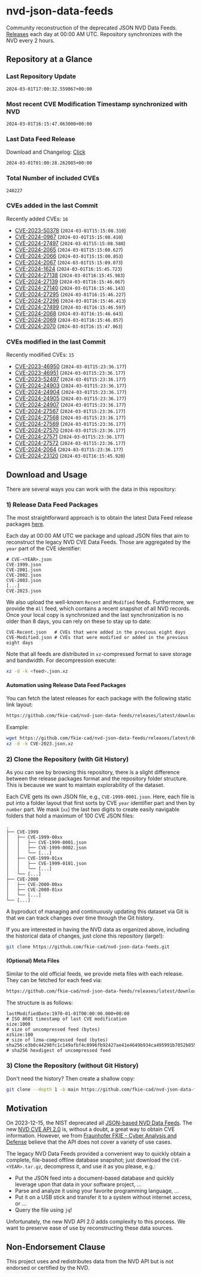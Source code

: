 # nvd-json-data-feeds

Community reconstruction of the deprecated JSON NVD Data Feeds. 
[Releases](https://github.com/fkie-cad/nvd-json-data-feeds/releases/latest) each day at 00:00 AM UTC.
Repository synchronizes with the NVD every 2 hours.

## Repository at a Glance

### Last Repository Update

```plain
2024-03-01T17:00:32.559867+00:00
```

### Most recent CVE Modification Timestamp synchronized with NVD

```plain
2024-03-01T16:15:47.063000+00:00
```

### Last Data Feed Release

Download and Changelog: [Click](https://github.com/fkie-cad/nvd-json-data-feeds/releases/latest)

```plain
2024-03-01T01:00:28.262085+00:00
```

### Total Number of included CVEs

```plain
240227
```

### CVEs added in the last Commit

Recently added CVEs: `16`

* [CVE-2023-50378](CVE-2023/CVE-2023-503xx/CVE-2023-50378.json) (`2024-03-01T15:15:08.310`)
* [CVE-2024-0967](CVE-2024/CVE-2024-09xx/CVE-2024-0967.json) (`2024-03-01T15:15:08.410`)
* [CVE-2024-27497](CVE-2024/CVE-2024-274xx/CVE-2024-27497.json) (`2024-03-01T15:15:08.580`)
* [CVE-2024-2065](CVE-2024/CVE-2024-20xx/CVE-2024-2065.json) (`2024-03-01T15:15:08.627`)
* [CVE-2024-2066](CVE-2024/CVE-2024-20xx/CVE-2024-2066.json) (`2024-03-01T15:15:08.853`)
* [CVE-2024-2067](CVE-2024/CVE-2024-20xx/CVE-2024-2067.json) (`2024-03-01T15:15:09.073`)
* [CVE-2024-1624](CVE-2024/CVE-2024-16xx/CVE-2024-1624.json) (`2024-03-01T16:15:45.723`)
* [CVE-2024-27138](CVE-2024/CVE-2024-271xx/CVE-2024-27138.json) (`2024-03-01T16:15:45.983`)
* [CVE-2024-27139](CVE-2024/CVE-2024-271xx/CVE-2024-27139.json) (`2024-03-01T16:15:46.067`)
* [CVE-2024-27140](CVE-2024/CVE-2024-271xx/CVE-2024-27140.json) (`2024-03-01T16:15:46.143`)
* [CVE-2024-27295](CVE-2024/CVE-2024-272xx/CVE-2024-27295.json) (`2024-03-01T16:15:46.227`)
* [CVE-2024-27296](CVE-2024/CVE-2024-272xx/CVE-2024-27296.json) (`2024-03-01T16:15:46.413`)
* [CVE-2024-27499](CVE-2024/CVE-2024-274xx/CVE-2024-27499.json) (`2024-03-01T16:15:46.597`)
* [CVE-2024-2068](CVE-2024/CVE-2024-20xx/CVE-2024-2068.json) (`2024-03-01T16:15:46.643`)
* [CVE-2024-2069](CVE-2024/CVE-2024-20xx/CVE-2024-2069.json) (`2024-03-01T16:15:46.857`)
* [CVE-2024-2070](CVE-2024/CVE-2024-20xx/CVE-2024-2070.json) (`2024-03-01T16:15:47.063`)


### CVEs modified in the last Commit

Recently modified CVEs: `15`

* [CVE-2023-46950](CVE-2023/CVE-2023-469xx/CVE-2023-46950.json) (`2024-03-01T15:23:36.177`)
* [CVE-2023-46951](CVE-2023/CVE-2023-469xx/CVE-2023-46951.json) (`2024-03-01T15:23:36.177`)
* [CVE-2023-52497](CVE-2023/CVE-2023-524xx/CVE-2023-52497.json) (`2024-03-01T15:23:36.177`)
* [CVE-2024-24903](CVE-2024/CVE-2024-249xx/CVE-2024-24903.json) (`2024-03-01T15:23:36.177`)
* [CVE-2024-24904](CVE-2024/CVE-2024-249xx/CVE-2024-24904.json) (`2024-03-01T15:23:36.177`)
* [CVE-2024-24905](CVE-2024/CVE-2024-249xx/CVE-2024-24905.json) (`2024-03-01T15:23:36.177`)
* [CVE-2024-24907](CVE-2024/CVE-2024-249xx/CVE-2024-24907.json) (`2024-03-01T15:23:36.177`)
* [CVE-2024-27567](CVE-2024/CVE-2024-275xx/CVE-2024-27567.json) (`2024-03-01T15:23:36.177`)
* [CVE-2024-27568](CVE-2024/CVE-2024-275xx/CVE-2024-27568.json) (`2024-03-01T15:23:36.177`)
* [CVE-2024-27569](CVE-2024/CVE-2024-275xx/CVE-2024-27569.json) (`2024-03-01T15:23:36.177`)
* [CVE-2024-27570](CVE-2024/CVE-2024-275xx/CVE-2024-27570.json) (`2024-03-01T15:23:36.177`)
* [CVE-2024-27571](CVE-2024/CVE-2024-275xx/CVE-2024-27571.json) (`2024-03-01T15:23:36.177`)
* [CVE-2024-27572](CVE-2024/CVE-2024-275xx/CVE-2024-27572.json) (`2024-03-01T15:23:36.177`)
* [CVE-2024-2064](CVE-2024/CVE-2024-20xx/CVE-2024-2064.json) (`2024-03-01T15:23:36.177`)
* [CVE-2024-23120](CVE-2024/CVE-2024-231xx/CVE-2024-23120.json) (`2024-03-01T16:15:45.920`)


## Download and Usage

There are several ways you can work with the data in this repository:

### 1) Release Data Feed Packages

The most straightforward approach is to obtain the latest Data Feed release packages [here](https://github.com/fkie-cad/nvd-json-data-feeds/releases/latest).

Each day at 00:00 AM UTC we package and upload JSON files that aim to reconstruct the legacy NVD CVE Data Feeds.
Those are aggregated by the `year` part of the CVE identifier:

```
# CVE-<YEAR>.json
CVE-1999.json
CVE-2001.json
CVE-2002.json
CVE-2003.json
[...]
CVE-2023.json
```

We also upload the well-known `Recent` and `Modified` feeds.
Furthermore, we provide the `All` feed, which contains a recent snapshot of all NVD records.
Once your local copy is synchronized and the last synchronization is no older than 8 days, you can rely on these to stay up to date:

```plain
CVE-Recent.json   # CVEs that were added in the previous eight days
CVE-Modified.json # CVEs that were modified or added in the previous eight days
```

Note that all feeds are distributed in `xz`-compressed format to save storage and bandwidth.
For decompression execute:

```sh
xz -d -k <feed>.json.xz
```


#### Automation using Release Data Feed Packages

You can fetch the latest releases for each package with the following static link layout:

```sh
https://github.com/fkie-cad/nvd-json-data-feeds/releases/latest/download/CVE-<YEAR>.json.xz
```

Example:

```sh
wget https://github.com/fkie-cad/nvd-json-data-feeds/releases/latest/download/CVE-2023.json.xz
xz -d -k CVE-2023.json.xz
```



### 2) Clone the Repository (with Git History)

As you can see by browsing this repository, there is a slight difference between the release packages format and the repository folder structure.
This is because we want to maintain explorability of the dataset.

Each CVE gets its own JSON file, e.g., `CVE-1999-0001.json`.
Here, each file is put into a folder layout that first sorts by CVE `year` identifier part and then by `number` part.
We mask (`xx`) the last two digits to create easily navigable folders that hold a maximum of 100 CVE JSON files:

```plain
.
├── CVE-1999
│   ├── CVE-1999-00xx
│   │   ├── CVE-1999-0001.json
│   │   ├── CVE-1999-0002.json
│   │   └── [...]
│   ├── CVE-1999-01xx
│   │   ├── CVE-1999-0101.json
│   │   └── [...]
│   └── [...]
├── CVE-2000
│   ├── CVE-2000-00xx
│   ├── CVE-2000-01xx
│   └── [...]
└── [...]
```

A byproduct of managing and continuously updating this dataset via Git is that we can track changes over time through the Git history.

If you are interested in having the NVD data as organized above, including the historical data of changes, just clone this repository (large!):

```sh
git clone https://github.com/fkie-cad/nvd-json-data-feeds.git
```

#### (Optional) Meta Files

Similar to the old official feeds, we provide meta files with each release. They can be fetched for each feed via:

```sh
https://github.com/fkie-cad/nvd-json-data-feeds/releases/latest/download/CVE-<YEAR>.meta
```

The structure is as follows:

```plain
lastModifiedDate:1970-01-01T00:00:00.000+00:00                          # ISO 8601 timestamp of last CVE modification
size:1000                                                               # size of uncompressed feed (bytes)
xzSize:100                                                              # size of lzma-compressed feed (bytes)
sha256:e3b0c44298fc1c149afbf4c8996fb92427ae41e4649b934ca495991b7852b855 # sha256 hexdigest of uncompressed feed
```


### 3) Clone the Repository (without Git History)

Don't need the history? Then create a shallow copy:

```sh
git clone --depth 1 -b main https://github.com/fkie-cad/nvd-json-data-feeds.git
```

## Motivation

On 2023-12-15, the NIST deprecated all [JSON-based NVD Data Feeds](https://nvd.nist.gov/vuln/data-feeds#divRetirementBanner-1).
The new [NVD CVE API 2.0](https://nvd.nist.gov/developers/vulnerabilities) is, without a doubt, a great way to obtain CVE information.
However, we from [Fraunhofer FKIE - Cyber Analysis and Defense](https://www.fkie.fraunhofer.de/en/departments/cad.html) believe that the API does not cover a variety of use cases.

The legacy NVD Data Feeds provided a convenient way to quickly obtain a complete, file-based offline database snapshot; just download the `CVE-<YEAR>.tar.gz`, decompress it, and use it as you please, e.g.:

* Put the JSON feed into a document-based database and quickly leverage upon that data in your software project, ...
* Parse and analyze it using your favorite programming language, ...
* Put it on a USB stick and transfer it to a system without internet access, or ...
* Query the file using `jq`!

Unfortunately, the new NVD API 2.0 adds complexity to this process.
We want to preserve ease of use by reconstructing these data sources.

## Non-Endorsement Clause

This project uses and redistributes data from the NVD API but is not endorsed or certified by the NVD.